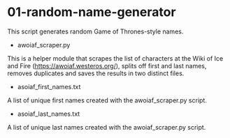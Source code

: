 # 01-random-name-generator

This script generates random Game of Thrones-style names.

* awoiaf_scraper.py

This is a helper module that scrapes the list of characters at the Wiki of Ice and Fire (https://awoiaf.westeros.org/), splits off first and last names, removes duplicates and saves the results in two distinct files.

* asoiaf_first_names.txt

A list of unique first names created with the awoiaf_scraper.py script.

* asoiaf_last_names.txt

A list of unique last names created with the awoiaf_scraper.py script.